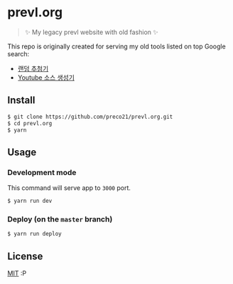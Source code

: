 # prevl.org

> :sparkles: My legacy prevl website with old fashion :sparkles:

This repo is originally created for serving my old tools listed on top Google search:

* [랜덤 추첨기](https://www.google.com/search?q=%EB%9E%9C%EB%8D%A4+%EC%B6%94%EC%B2%A8%EA%B8%B0)
* [Youtube 소스 생성기](https://www.google.com/search?q=Youtube+%EC%86%8C%EC%8A%A4+%EC%83%9D%EC%84%B1%EA%B8%B0)

## Install

```bash
$ git clone https://github.com/preco21/prevl.org.git
$ cd prevl.org
$ yarn
```

## Usage

### Development mode

This command will serve app to `3000` port.

```bash
$ yarn run dev
```

### Deploy (on the `master` branch)

```bash
$ yarn run deploy
```

## License

[MIT](http://preco.mit-license.org/) :P

